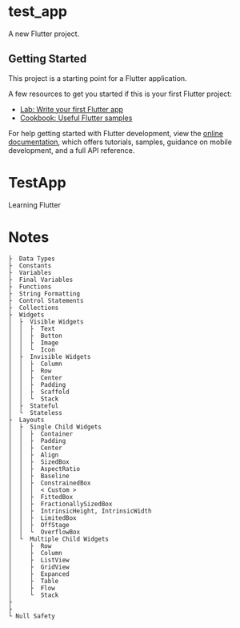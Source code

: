 # test_app

A new Flutter project.

## Getting Started

This project is a starting point for a Flutter application.

A few resources to get you started if this is your first Flutter project:

- [Lab: Write your first Flutter app](https://docs.flutter.dev/get-started/codelab)
- [Cookbook: Useful Flutter samples](https://docs.flutter.dev/cookbook)

For help getting started with Flutter development, view the
[online documentation](https://docs.flutter.dev/), which offers tutorials,
samples, guidance on mobile development, and a full API reference.

# TestApp
Learning Flutter

# Notes
```
├  Data Types
├  Constants
├  Variables
├  Final Variables
├  Functions
├  String Formatting
├  Control Statements
├  Collections
├  Widgets
│  ├  Visible Widgets
│  │  ├  Text
│  │  ├  Button
│  │  ├  Image
│  │  └  Icon
│  ├  Invisible Widgets
│  │  ├  Column
│  │  ├  Row
│  │  ├  Center
│  │  ├  Padding
│  │  ├  Scaffold
│  │  └  Stack
│  ├  Stateful
│  └  Stateless
├  Layouts
│  ├  Single Child Widgets
│  │  ├  Container
│  │  ├  Padding
│  │  ├  Center
│  │  ├  Align
│  │  ├  SizedBox
│  │  ├  AspectRatio
│  │  ├  Baseline
│  │  ├  ConstrainedBox
│  │  │  < Custom > 
│  │  ├  FittedBox
│  │  ├  FractionallySizedBox
│  │  ├  IntrinsicHeight, IntrinsicWidth
│  │  ├  LimitedBox
│  │  ├  OffStage
│  │  └  OverflowBox
│  └  Multiple Child Widgets
│     ├  Row
│     ├  Column
│     ├  ListView
│     ├  GridView
│     ├  Expanced
│     ├  Table
│     ├  Flow
│     └  Stack  
├ 
├ 
└ Null Safety
```
